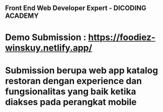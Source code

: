 ## Front End Web Developer Expert - DICODING ACADEMY
#
# Demo Submission : https://foodiez-winskuy.netlify.app/  
# Submission berupa web app katalog restoran dengan experience dan fungsionalitas yang baik ketika diakses pada perangkat mobile

